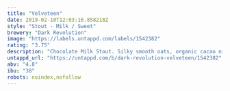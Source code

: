 ```yaml
---
title: "Velveteen"
date: 2019-02-10T12:03:16.858218Z
style: "Stout - Milk / Sweet"
brewery: "Dark Revolution"
image: "https://labels.untappd.com/labels/1542382"
rating: "3.75"
description: "Chocolate Milk Stout. Silky smooth oats, organic cacao nibs and lactose sugar come together to generate a deliciously drinkable milk stout.  "
untappd_url: "https://untappd.com/b/dark-revolution-velveteen/1542382"
abv: "4.8"
ibu: "38"
robots: noindex,nofollow
---
```

